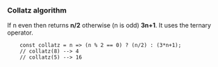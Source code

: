 ### Collatz algorithm

If n even then returns **n/2** otherwise (n is odd) **3n+1**.
It uses the ternary operator.

``` 
    const collatz = n => (n % 2 == 0) ? (n/2) : (3*n+1); 
    // collatz(8) --> 4
    // collatz(5) --> 16
```
